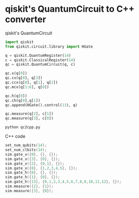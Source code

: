 # qiskit's QuantumCircuit to C++ converter

qiskit's QuantumCircuit

```python
import qiskit
from qiskit.circuit.library import HGate

q = qiskit.QuantumRegister(14)
c = qiskit.ClassicalRegister(14)
qc = qiskit.QuantumCircuit(q, c)

qc.x(q[0])
qc.cx(q[0], q[3])
qc.ccx(q[0], q[1], q[2])
qc.mcx(q[1:6], q[0])

qc.h(q[0])
qc.ch(q[0],q[1])
qc.append(HGate().control(13), q)

qc.measure(q[2], c[1])
qc.measure(q[3], c[0])
```

`python qc2cpp.py`

C++ code

```c++
set_num_qubits(14);
set_num_clbits(14);
sim.gate_x({0}, {}, {});
sim.gate_x({3}, {0}, {});
sim.gate_x({2}, {0,1}, {});
sim.gate_x({0}, {1,2,3,4,5}, {});
sim.gate_h({0}, {}, {});
sim.gate_h({1}, {0}, {});
sim.gate_h({13}, {0,1,2,3,4,5,6,7,8,9,10,11,12}, {});
sim.measure({2}, {1});
sim.measure({3}, {0});
```